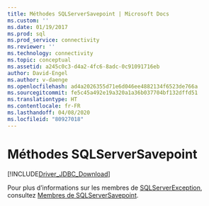 ```yaml
---
title: Méthodes SQLServerSavepoint | Microsoft Docs
ms.custom: ''
ms.date: 01/19/2017
ms.prod: sql
ms.prod_service: connectivity
ms.reviewer: ''
ms.technology: connectivity
ms.topic: conceptual
ms.assetid: a245c0c3-d4a2-4fc6-8adc-0c91091716eb
author: David-Engel
ms.author: v-daenge
ms.openlocfilehash: ad4a2026355d71e6d046ee4882134f6523de766a
ms.sourcegitcommit: fe5c45a492e19a320a1a36b037704bf132dffd51
ms.translationtype: HT
ms.contentlocale: fr-FR
ms.lasthandoff: 04/08/2020
ms.locfileid: "80927018"
---
```

# <a name="sqlserversavepoint-methods"></a>Méthodes SQLServerSavepoint
[!INCLUDE[Driver_JDBC_Download](../../../includes/driver_jdbc_download.md)]

  Pour plus d’informations sur les membres de [SQLServerException](../../../connect/jdbc/reference/sqlserverexception-class.md), consultez [Membres de SQLServerSavepoint](../../../connect/jdbc/reference/sqlserversavepoint-members.md).  
  
  
